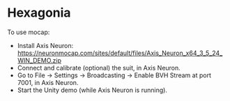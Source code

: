 # Hexagonia
To use mocap:
- Install Axis Neuron:
	https://neuronmocap.com/sites/default/files/Axis_Neuron_x64_3_5_24_WIN_DEMO.zip
- Connect and calibrate (optional) the suit, in Axis Neuron.
- Go to File -> Settings -> Broadcasting -> Enable BVH Stream at port 7001, in Axis Neuron.
- Start the Unity demo (while Axis Neuron is running).

